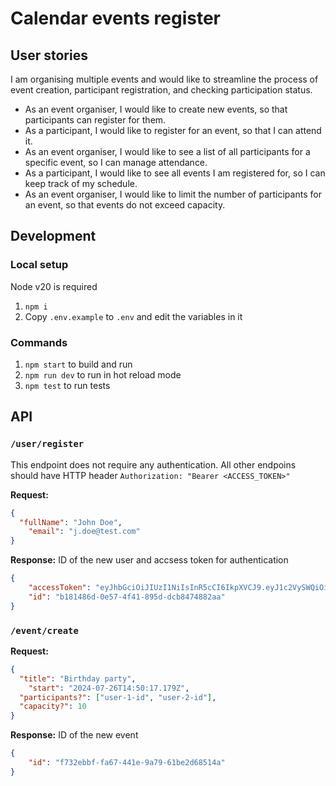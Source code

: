# Calendar events register

## User stories

I am organising multiple events and would like to streamline the process of event creation,
participant registration, and checking participation status.

- As an event organiser, I would like to create new events, so that participants can register
  for them.
- As a participant, I would like to register for an event, so that I can attend it.
- As an event organiser, I would like to see a list of all participants for a specific event, so I
  can manage attendance.
- As a participant, I would like to see all events I am registered for, so I can keep track of
  my schedule.
- As an event organiser, I would like to limit the number of participants for an event, so
  that events do not exceed capacity.


## Development
### Local setup

Node v20 is required

1. `npm i`
2. Copy `.env.example` to `.env` and edit the variables in it

### Commands

1. `npm start` to build and run
2. `npm run dev` to run in hot reload mode
3. `npm test` to run tests

## API

### `/user/register`
This endpoint does not require any authentication. All other endpoins should have HTTP header `Authorization: "Bearer <ACCESS_TOKEN>"`

**Request:**
```json
{
  "fullName": "John Doe",
	"email": "j.doe@test.com"
}
```
**Response:** ID of the new user and accsess token for authentication
```json
{
	"accessToken": "eyJhbGciOiJIUzI1NiIsInR5cCI6IkpXVCJ9.eyJ1c2VySWQiOiJiMTgxNDg2ZC0wZTU3LTRmNDEtODk1ZC1kY2I4NDc0ODgyYWEiLCJpYXQiOjE3MjIwMDQ4NDIsImV4cCI6MTcyMjYwOTY0Mn0.3VzaT55vA-0KJONmDVyOQrlY3BJGG6pG6iVbcWgQHkI",
	"id": "b181486d-0e57-4f41-895d-dcb8474882aa"
}
```

### `/event/create`
**Request:**
```json
{
  "title": "Birthday party",
	"start": "2024-07-26T14:50:17.179Z",
  "participants?": ["user-1-id", "user-2-id"],
  "capacity?": 10
}
```
**Response:** ID of the new event
```json
{
	"id": "f732ebbf-fa67-441e-9a79-61be2d68514a"
}
```
